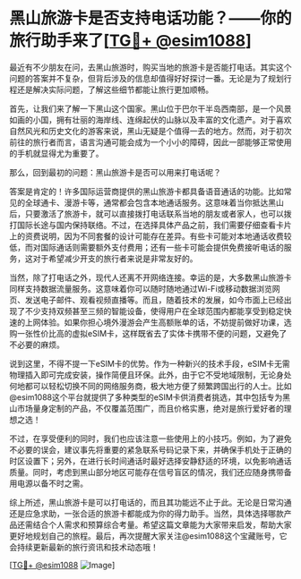 # 黑山旅游卡是否支持电话功能？——你的旅行助手来了[[TG💪+ @esim1088](https://t.me/s/esim1088)]

最近有不少朋友在问，去黑山旅游时，购买当地的旅游卡是否能打电话。其实这个问题的答案并不复杂，但背后涉及的信息却值得好好探讨一番。无论是为了规划行程还是解决实际问题，了解这些细节都能让旅行更加顺畅。

首先，让我们来了解一下黑山这个国家。黑山位于巴尔干半岛西南部，是一个风景如画的小国，拥有壮丽的海岸线、连绵起伏的山脉以及丰富的文化遗产。对于喜欢自然风光和历史文化的游客来说，黑山无疑是个值得一去的地方。然而，对于初次前往的旅行者而言，语言沟通可能会成为一个小小的障碍，因此一部能够正常使用的手机就显得尤为重要了。

那么，回到最初的问题：黑山旅游卡是否可以用来打电话呢？

答案是肯定的！许多国际运营商提供的黑山旅游卡都具备语音通话的功能。比如常见的全球通卡、漫游卡等，通常都会包含本地通话服务。这意味着当你抵达黑山后，只要激活了旅游卡，就可以直接拨打电话联系当地的朋友或者家人，也可以拨打国际长途与国内保持联络。不过，在选择具体产品之前，我们需要仔细查看卡片上的资费说明，因为不同套餐的设计可能存在差异。有些卡可能对本地通话收费较低，而对国际通话则需要额外支付费用；还有一些卡可能会提供免费接听电话的服务，这对于希望减少开支的旅行者来说是非常友好的。

当然，除了打电话之外，现代人还离不开网络连接。幸运的是，大多数黑山旅游卡同样支持数据流量服务。这意味着你可以随时随地通过Wi-Fi或移动数据浏览网页、发送电子邮件、观看视频直播等。而且，随着技术的发展，如今市面上已经出现了不少支持双频甚至三频的智能设备，使得用户在全球范围内都能享受到稳定快速的上网体验。如果你担心境外漫游会产生高额账单的话，不妨提前做好功课，选购一张性价比高的虚拟eSIM卡，这样既省去了实体卡携带不便的问题，又避免了不必要的麻烦。

说到这里，不得不提一下eSIM卡的优势。作为一种新兴的技术手段，eSIM卡无需物理插入即可完成安装，操作简便且环保。此外，由于它不受地域限制，无论身处何地都可以轻松切换不同的网络服务商，极大地方便了频繁跨国出行的人士。比如@esim1088这个平台就提供了多种类型的eSIM卡供消费者挑选，其中包括专为黑山市场量身定制的产品，不仅覆盖范围广，而且价格实惠，绝对是旅行爱好者的理想之选！

不过，在享受便利的同时，我们也应该注意一些使用上的小技巧。例如，为了避免不必要的误会，建议事先将重要的紧急联系号码记录下来，并确保手机处于正确的时区设置下；另外，在进行长时间通话时最好选择安静舒适的环境，以免影响通话质量。同时，考虑到黑山部分地区可能存在信号盲区的情况，我们还应随身携带备用电源以备不时之需。

综上所述，黑山旅游卡是可以打电话的，而且其功能远不止于此。无论是日常沟通还是应急求助，一张合适的旅游卡都能成为你的得力助手。当然，具体选择哪款产品还需结合个人需求和预算综合考量。希望这篇文章能为大家带来启发，帮助大家更好地规划自己的旅程。最后，再次提醒大家关注@esim1088这个宝藏账号，它会持续更新最新的旅行资讯和技术动态哦！

[[TG💪+ @esim1088](https://t.me/s/esim1088) ![Image](https://i.postimg.cc/4NQfJmqS/Snipaste-2025-05-13-00-14-12.png)]